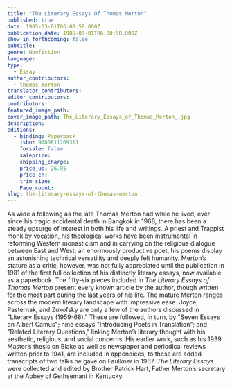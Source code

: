 ```yaml
---
title: "The Literary Essays Of Thomas Merton"
published: true
date: 1985-03-01T06:00:58.000Z
publication_date: 1985-03-01T06:00:58.000Z
show_in_forthcoming: false
subtitle:
genre: Nonfiction
language:
type:
  - Essay
author_contributors:
  - thomas-merton
translator_contributors:
editor_contributors:
contributors:
featured_image_path:
cover_image_path: The_Literary_Essays_of_Thomas_Merton_.jpg
description:
editions:
  - binding: Paperback
    isbn: 9780811209311
    forsale: false
    saleprice:
    shipping_charge:
    price_us: 26.95
    price_cn:
    trim_size:
    Page_count:
slug: the-literary-essays-of-thomas-merton
---
```


As wide a following as the late Thomas Merton had while he lived, ever since his tragic accidental death in Bangkok in 1968, there has been a steady upsurge of interest in both his life and writings. A priest and Trappist monk by vocation, his theological works have been instrumental in reforming Western monasticism and in carrying on the religious dialogue between East and West; an enormously productive poet, his poems display an astonishing technical versatility and deeply felt humanity. Merton’s stature as a critic, however, was not fully appreciated until the publication in 1981 of the first full collection of his distinctly literary essays, now available as a paperbook. The fifty-six pieces included in _The Literary Essays of Thomas Merton_ present every known article by the author, though written for the most part during the last years of his life. The mature Merton ranges across the modern literary landscape with impressive ease. Joyce, Pasternak, and Zukofsky are only a few of the authors discussed in "Literary Essays (1959-68)." These are followed, in turn, by "Seven Essays on Albert Camus"; nine essays "Introducing Poets in Translation"; and "Related Literary Questions," linking Merton’s literary thought with his aesthetic, religious, and social concerns. His earlier work, such as his 1939 Master’s thesis on Blake as well as newspaper and periodical reviews written prior to 1941, are included in appendices; to these are added transcripts of two talks he gave on Faulkner in 1967. _The Literary Essays_ were collected and edited by Brother Patrick Hart, Father Merton’s secretary at the Abbey of Gethsemani in Kentucky.

